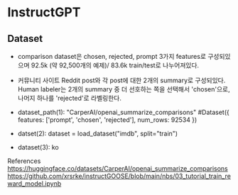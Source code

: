 # InstructGPT



## **Dataset**

- comparison dataset은 chosen, rejected, prompt 3가지 features로 구성되있으며 92.5k (약 92,500개의 예제)/ 83.6k train/test로 나누어져있다.
- 커뮤니티 사이트 Reddit post와 각 post에 대한 2개의 summary로 구성되있다. Human labeler는 2개의 summary 중 더 선호하는 쪽을 선택해서 'chosen'으로, 나머지 하나를 'rejected'로 라벨링한다.  


- dataset_path(1): "CarperAI/openai_summarize_comparisons"
  #Dataset({
    features: ['prompt', 'chosen', 'rejected'],
    num_rows: 92534
})
- datset(2): dataset = load_dataset("imdb", split="train")
  
- dataset(3): ko 


References
https://huggingface.co/datasets/CarperAI/openai_summarize_comparisons
https://github.com/xrsrke/instructGOOSE/blob/main/nbs/03_tutorial_train_reward_model.ipynb
